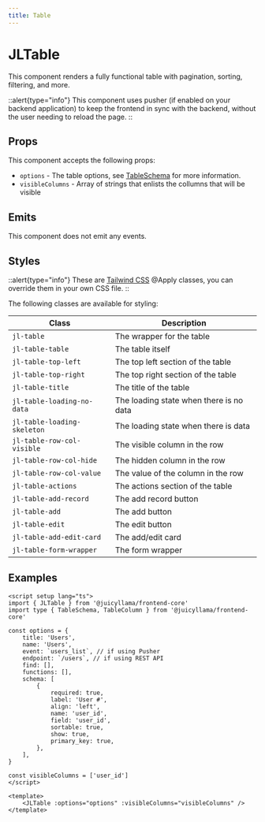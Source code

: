 ```yaml
---
title: Table
---
```


# JLTable

This component renders a fully functional table with pagination, sorting, filtering, and more.

::alert{type="info"}
This component uses pusher (if enabled on your backend application) to keep the frontend in sync with the backend, without the user needing to reload the page.
::

## Props

This component accepts the following props:

-   `options` - The table options, see [TableSchema](/frontend/core/types/table) for more information.
-   `visibleColumns` - Array of strings that enlists the collumns that will be visible

## Emits

This component does not emit any events.

## Styles

::alert{type="info"}
These are [Tailwind CSS](https://tailwindcss.com/docs/reusing-styles#extracting-classes-with-apply) @Apply classes, you can override them in your own CSS file.
::

The following classes are available for styling:

| Class                       | Description                             |
| --------------------------- | --------------------------------------- |
| `jl-table`                  | The wrapper for the table               |
| `jl-table-table`            | The table itself                        |
| `jl-table-top-left`         | The top left section of the table       |
| `jl-table-top-right`        | The top right section of the table      |
| `jl-table-title`            | The title of the table                  |
| `jl-table-loading-no-data`  | The loading state when there is no data |
| `jl-table-loading-skeleton` | The loading state when there is data    |
| `jl-table-row-col-visible`  | The visible column in the row           |
| `jl-table-row-col-hide`     | The hidden column in the row            |
| `jl-table-row-col-value`    | The value of the column in the row      |
| `jl-table-actions`          | The actions section of the table        |
| `jl-table-add-record`       | The add record button                   |
| `jl-table-add`              | The add button                          |
| `jl-table-edit`             | The edit button                         |
| `jl-table-add-edit-card`    | The add/edit card                       |
| `jl-table-form-wrapper`     | The form wrapper                        |

## Examples

```vue
<script setup lang="ts">
import { JLTable } from '@juicyllama/frontend-core'
import type { TableSchema, TableColumn } from '@juicyllama/frontend-core'

const options = {
	title: 'Users',
	name: 'Users',
	event: `users_list`, // if using Pusher
	endpoint: `/users`, // if using REST API
	find: [],
	functions: [],
	schema: [
		{
			required: true,
			label: 'User #',
			align: 'left',
			name: 'user_id',
			field: 'user_id',
			sortable: true,
			show: true,
			primary_key: true,
		},
	],
}

const visibleColumns = ['user_id']
</script>

<template>
	<JLTable :options="options" :visibleColumns="visibleColumns" />
</template>
```
